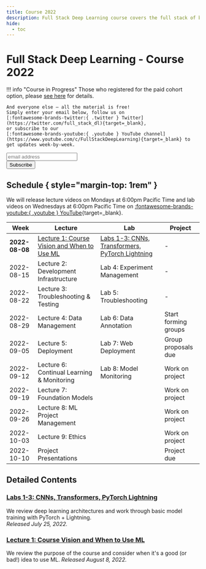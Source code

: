 ```yaml
---
title: Course 2022
description: Full Stack Deep Learning course covers the full stack of building ML-powered products.
hide:
  - toc
---
```


# Full Stack Deep Learning - Course 2022

!!! info "Course in Progress"
    Those who registered for the paid cohort option, please [see here](cohort) for details.

    And everyone else – all the material is free!
    Simply enter your email below, follow us on
    [:fontawesome-brands-twitter:{ .twitter } Twitter](https://twitter.com/full_stack_dl){target=_blank},
    or subscribe to our
    [:fontawesome-brands-youtube:{ .youtube } YouTube channel](https://www.youtube.com/c/FullStackDeepLearning){target=_blank} to get updates week-by-week.

<!-- Begin Mailchimp Signup Form -->
<link href="//cdn-images.mailchimp.com/embedcode/horizontal-slim-10_7.css" rel="stylesheet" type="text/css">
<div id="mc_embed_signup">
<form action="https://fullstackdeeplearning.us18.list-manage.com/subscribe/post?u=68cabce2e74766ca3d2c089d6&amp;id=79e6eb0052" method="post" id="mc-embedded-subscribe-form" name="mc-embedded-subscribe-form" class="validate" target="_blank" novalidate>
    <div id="mc_embed_signup_scroll">
    <input type="email" value="" name="EMAIL" class="email" id="mce-EMAIL" placeholder="email address" required>
    <!-- real people should not fill this in and expect good things - do not remove this or risk form bot signups-->
    <div style="position: absolute; left: -5000px;" aria-hidden="true"><input type="text" name="b_68cabce2e74766ca3d2c089d6_79e6eb0052" tabindex="-1" value=""></div>
    <div class="clear"><input type="submit" value="Subscribe" name="subscribe" id="mc-embedded-subscribe" class="button"></div>
    </div>
</form>
</div>
<!--End Mailchimp Signup Form -->

## Schedule { style="margin-top: 1rem" }

We will release lecture videos on Mondays at 6:00pm Pacific Time and lab videos on Wednesdays at 6:00pm Pacific Time on
[:fontawesome-brands-youtube:{ .youtube } YouTube](https://www.youtube.com/c/FullStackDeepLearning){target=_blank}.

| Week           | Lecture                                                                  | Lab                                                                                                | Project              |
| -------------- | ------------------------------------------                               | -------------------------------------------------------------------------------------------------- | -------------------- |
| **2022-08-08** | [Lecture 1: Course Vision and When to Use ML](lecture-1-introduction.md) | [Labs 1-3: CNNs, Transformers, PyTorch Lightning](labs-1-3-cnns-transformers-pytorch-lightning.md) | -                    |
| 2022-08-15     | Lecture 2: Development Infrastructure                                    | Lab 4: Experiment Management                                                                       | -                    |
| 2022-08-22     | Lecture 3: Troubleshooting & Testing                                     | Lab 5: Troubleshooting                                                                             | -                    |
| 2022-08-29     | Lecture 4: Data Management                                               | Lab 6: Data Annotation                                                                             | Start forming groups |
| 2022-09-05     | Lecture 5: Deployment                                                    | Lab 7: Web Deployment                                                                              | Group proposals due  |
| 2022-09-12     | Lecture 6: Continual Learning & Monitoring                               | Lab 8: Model Monitoring                                                                            | Work on project      |
| 2022-09-19     | Lecture 7: Foundation Models                                             |                                                                                                    | Work on project      |
| 2022-09-26     | Lecture 8: ML Project Management                                         |                                                                                                    | Work on project      |
| 2022-10-03     | Lecture 9: Ethics                                                        |                                                                                                    | Work on project      |
| 2022-10-10     | Project Presentations                                                    |                                                                                                    | Project due          |

## Detailed Contents

<!-- _TEMPLATE
### {TYPE} {IDX}: {TITLE}
We use the first-person plural, referring to both students and instructors, to describe what is covered in the content.<br />
*Released MONTH DATE, 2022.* -->

### [Labs 1-3: CNNs, Transformers, PyTorch Lightning](labs-1-3-cnns-transformers-pytorch-lightning.md)
We review deep learning architectures and work through basic model training with PyTorch + Lightning.<br />
*Released July 25, 2022.*

### [Lecture 1: Course Vision and When to Use ML](lecture-1-introduction.md)
We review the purpose of the course and consider when it's a good (or bad!) idea to use ML.
*Released August 8, 2022.*

<!-- Lecture 2: Development Infastructure<br />
We tour the landscape of infrastructure and tooling for developing deep learning models.<br />
*Released August 15, 2022.* -->

<!-- Lab 4: Experiment Management<br />
We learn how to track and manage model development experiments with PyTorch Lightning and W&B. <br />
*Released August 17, 2022.* -->
